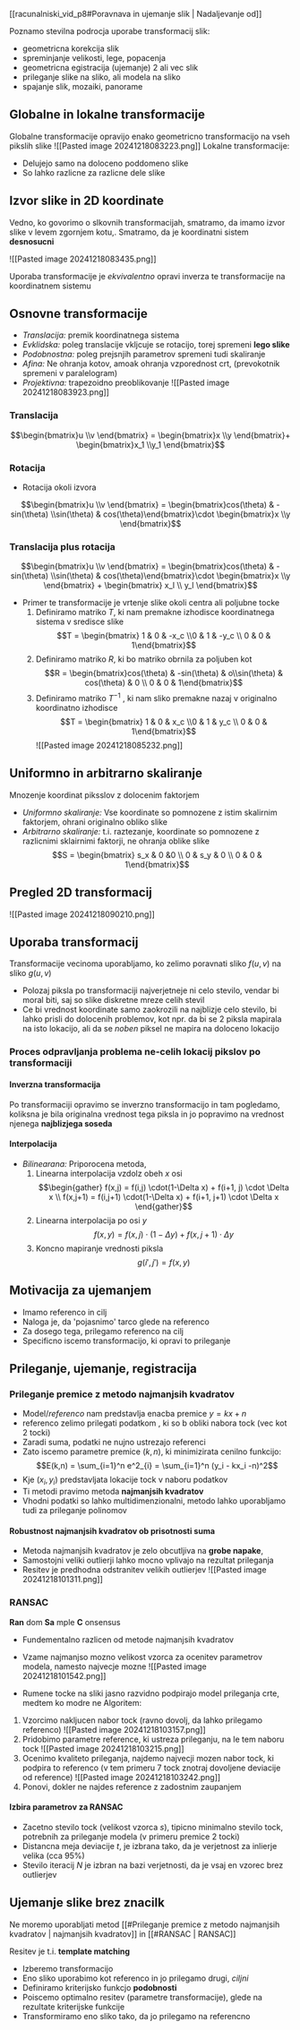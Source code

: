 [[racunalniski_vid_p8#Poravnava in ujemanje slik | Nadaljevanje od]]

Poznamo stevilna podrocja uporabe transformacij slik:
- geometricna korekcija slik
- spreminjanje velikosti, lege, popacenja
- geometricna egistracija (ujemanje) 2 ali vec slik
- prileganje slike na sliko, ali modela na sliko
- spajanje slik, mozaiki, panorame
## Globalne in lokalne transformacije
Globalne transformacije opravijo enako geometricno transformacijo na vseh pikslih slike
![[Pasted image 20241218083223.png]]
Lokalne transformacije:
- Delujejo samo na doloceno poddomeno slike
- So lahko razlicne za razlicne dele slike
## Izvor slike in 2D koordinate
Vedno, ko govorimo o slkovnih transformacijah, smatramo, da imamo izvor slike v levem zgornjem kotu,. Smatramo, da je koordinatni sistem __desnosucni__

![[Pasted image 20241218083435.png]]

Uporaba transformacije je _ekvivalentno_ opravi inverza te transformacije na koordinatnem sistemu

## Osnovne transformacije
- _Translacija:_ premik koordinatnega sistema
- _Evklidska:_ poleg translacije vkljcuje se rotacijo, torej spremeni __lego slike__ 
- _Podobnostna:_ poleg prejsnjih parametrov spremeni tudi skaliranje
- _Afina:_ Ne ohranja kotov, amoak ohranja vzporednost crt, (prevokotnik spremeni v paralelogram)
- _Projektivna:_ trapezoidno preoblikovanje
![[Pasted image 20241218083923.png]]
### Translacija
$$\begin{bmatrix}u \\v \end{bmatrix} =  \begin{bmatrix}x \\y \end{bmatrix}+ \begin{bmatrix}x_1 \\y_1 \end{bmatrix}$$
### Rotacija
- Rotacija okoli izvora

$$\begin{bmatrix}u \\v \end{bmatrix} =  \begin{bmatrix}cos(\theta)  & -sin(\theta) \\sin(\theta)  & cos(\theta)\end{bmatrix}\cdot \begin{bmatrix}x \\y \end{bmatrix}$$
### Translacija plus rotacija

$$\begin{bmatrix}u \\v \end{bmatrix} =  \begin{bmatrix}cos(\theta)  & -sin(\theta) \\sin(\theta)  & cos(\theta)\end{bmatrix}\cdot \begin{bmatrix}x \\y \end{bmatrix} + \begin{bmatrix} x_l \\ y_l \end{bmatrix}$$
- Primer te transformacije je vrtenje slike okoli centra ali poljubne tocke
	1. Definiramo matriko $T$, ki nam premakne izhodisce koordinatnega sistema v sredisce slike
$$T = \begin{bmatrix} 1 & 0 & -x_c \\0 & 1 & -y_c \\ 0 & 0 & 1\end{bmatrix}$$
	2. Definiramo matriko $R$, ki bo matriko obrnila za poljuben kot
$$R = \begin{bmatrix}cos(\theta)  & -sin(\theta) & o\\sin(\theta)  & cos(\theta) & 0 \\ 0 & 0 & 1\end{bmatrix}$$
	3. Definiramo matriko $T^{-1}$ , ki nam sliko premakne nazaj v originalno koordinatno izhodisce
$$T = \begin{bmatrix} 1 & 0 & x_c \\0 & 1 & y_c \\ 0 & 0 & 1\end{bmatrix}$$
![[Pasted image 20241218085232.png]]

## Uniformno in arbitrarno skaliranje
 Mnozenje koordinat piksslov z dolocenim faktorjem
 - _Uniformno skaliranje:_ Vse koordinate so pomnozene z istim skalirnim faktorjem, ohrani originalno obliko slike
 - _Arbitrarno skaliranje:_ t.i. raztezanje, koordinate so pomnozene z razlicnimi sklairnimi faktorji, ne ohranja oblike slike
 $$S = \begin{bmatrix} s_x & 0 &0 \\
 0 & s_y & 0 \\
 0 & 0 & 1\end{bmatrix}$$

## Pregled 2D transformacij
![[Pasted image 20241218090210.png]]

## Uporaba transformacij
Transformacije vecinoma uporabljamo, ko zelimo poravnati sliko $f(u,v)$ na sliko $g(u,v)$ 
- Polozaj piksla po transformaciji najverjetneje ni celo stevilo, vendar bi moral biti, saj so slike diskretne mreze celih stevil
- Ce bi vrednost koordinate samo zaokrozili na najblizje celo stevilo, bi lahko prisli do dolocenih problemov, kot npr. da bi se 2 piksla mapirala na isto lokacijo, ali da se _noben_ piksel ne mapira na doloceno lokacijo

### Proces odpravljanja problema ne-celih lokacij pikslov po transformaciji

#### Inverzna transformacija
Po transformaciji opravimo se inverzno transformacijo in tam pogledamo, koliksna je bila originalna vrednost tega piksla in jo popravimo na vrednost njenega __najblizjega soseda__

#### Interpolacija
- _Bilinearana:_ Priporocena metoda, 
	1. Linearna interpolacija vzdolz obeh $x$ osi
	$$\begin{gather} f(x,j) = f(i,j) \cdot(1-\Delta x) + f(i+1, j) \cdot \Delta x \\
	f(x,j+1) = f(i,j+1) \cdot(1-\Delta x) + f(i+1, j+1) \cdot \Delta x \end{gather}$$
	2. Linearna interpolacija po osi $y$ 
	$$f(x,y) = f(x,j) \cdot(1-\Delta y) + f(x, j+1) \cdot \Delta y$$
	3. Koncno mapiranje vrednosti piksla
	$$g(i', j') = f(x,y)$$
## Motivacija za ujemanjem
- Imamo referenco in cilj
- Naloga je, da 'pojasnimo' tarco glede na referenco
- Za dosego tega, prilegamo referenco na cilj
- Specificno iscemo transformacijo, ki opravi to prileganje

## Prileganje, ujemanje, registracija
### Prileganje premice z metodo najmanjsih kvadratov
- Model/_referenco_ nam predstavlja enacba premice $y = kx + n$
- referenco zelimo prilegati podatkom , ki so b obliki nabora tock (vec kot 2 tocki)
- Zaradi suma, podatki ne nujno ustrezajo referenci
- Zato iscemo parametre premice $(k, n)$, ki minimizirata cenilno funkcijo:
$$E(k,n) = \sum_{i=1}^n e^2_{i} = \sum_{i=1}^n (y_i - kx_i -n)^2$$
- Kje $(x_i, y_i)$ predstavljata lokacije tock v naboru podatkov
- Ti metodi pravimo metoda __najmanjsih kvadratov__
- Vhodni podatki so lahko multidimenzionalni, metodo lahko uporabljamo tudi za prileganje polinomov

#### Robustnost najmanjsih kvadratov ob prisotnosti suma
- Metoda najmanjsih kvadratov je zelo obcutljiva na __grobe napake__,
- Samostojni veliki outlierji lahko mocno vplivajo na rezultat prileganja
- Resitev je predhodna odstranitev velikih outlierjev
![[Pasted image 20241218101311.png]]

### RANSAC
__Ran__ dom __Sa__ mple __C__ onsensus
- Fundementalno razlicen od metode najmanjsih kvadratov
- Vzame najmanjso mozno velikost vzorca za ocenitev parametrov modela, namesto najvecje mozne
![[Pasted image 20241218101542.png]]

- Rumene tocke na sliki jasno razvidno podpirajo model prileganja crte, medtem ko modre ne
Algoritem:
1. Vzorcimo nakljucen nabor tock (ravno dovolj, da lahko prilegamo referenco)
![[Pasted image 20241218103157.png]]
2. Pridobimo parametre reference, ki ustreza prileganju, na le tem naboru tock
![[Pasted image 20241218103215.png]]
3.  Ocenimo kvaliteto prileganja, najdemo najvecji mozen nabor tock, ki podpira to referenco (v tem primeru 7 tock znotraj dovoljene deviacije od reference)
![[Pasted image 20241218103242.png]]
4. Ponovi, dokler ne najdes reference z zadostnim zaupanjem

#### Izbira parametrov za RANSAC
- Zacetno stevilo tock (velikost vzorca $s$), tipicno minimalno stevilo tock, potrebnih za prileganje modela (v primeru premice 2 tocki)
- Distancna meja deviacije $t$, je izbrana tako, da je verjetnost za inlierje velika (cca 95%)
- Stevilo iteracij $N$ je izbran na bazi verjetnosti, da je vsaj en vzorec brez outlierjev

## Ujemanje slike brez znacilk
Ne moremo uporabljati metod [[#Prileganje premice z metodo najmanjsih kvadratov | najmanjsih kvadratov]] in [[#RANSAC | RANSAC]]

Resitev je t.i. __template matching__
- Izberemo transformacijo
- Eno sliko uporabimo kot referenco in jo prilegamo drugi, _ciljni_
- Definiramo kriterijsko funkcjo __podobnosti__
- Poiscemo optimalno resitev (parametre transformacije), glede na rezultate kriterijske funkcije
- Transformiramo eno sliko tako, da jo prilegamo na referencno
